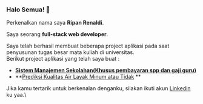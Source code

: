 ### Halo Semua! 👋

Perkenalkan nama saya **Ripan Renaldi**.  

Saya seorang **full-stack web developer**.  

Saya telah berhasil membuat beberapa project aplikasi pada saat penyusunan tugas besar mata kuliah di universitas.  
Berikut project aplikasi yang telah saya buat :  
* **[Sistem Manajemen Sekolahan(Khusus pembayaran spp dan gaji guru)](https://github.com/RipanRenaldi/app-sistem-manajemen-sekolahan)**  
* **[Prediksi Kualitas Air Layak Minum atau Tidak](https://)  **

Jika kamu tertarik untuk berkenalan denganku, silakan ikuti akun [Linkedin](https://www.linkedin.com/in/ripan-renaldi-792442233/) ku yaa.\  


